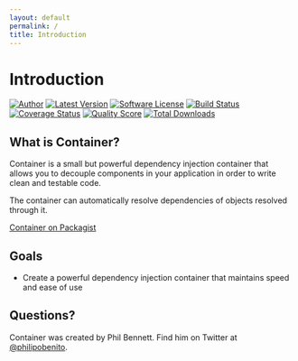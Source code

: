 ```yaml
---
layout: default
permalink: /
title: Introduction
---
```


# Introduction

[![Author](http://img.shields.io/badge/author-@philipobenito-blue.svg?style=flat-square)](https://twitter.com/philipobenito)
[![Latest Version](https://img.shields.io/github/release/thephpleague/container.svg?style=flat-square)](https://github.com/thephpleague/container/releases)
[![Software License](https://img.shields.io/badge/license-MIT-brightgreen.svg?style=flat-square)](LICENSE)
[![Build Status](https://img.shields.io/travis/thephpleague/container/master.svg?style=flat-square)](https://travis-ci.org/thephpleague/container)
[![Coverage Status](https://img.shields.io/scrutinizer/coverage/g/thephpleague/container.svg?style=flat-square)](https://scrutinizer-ci.com/g/thephpleague/container/code-structure)
[![Quality Score](https://img.shields.io/scrutinizer/g/thephpleague/container.svg?style=flat-square)](https://scrutinizer-ci.com/g/thephpleague/container)
[![Total Downloads](https://img.shields.io/packagist/dt/league/container.svg?style=flat-square)](https://packagist.org/packages/league/container)

## What is Container?

Container is a small but powerful dependency injection container that allows you to decouple components in your application in order to write clean and testable code.

The container can automatically resolve dependencies of objects resolved through it.

[Container on Packagist](https://packagist.org/packages/league/container)

## Goals

* Create a powerful dependency injection container that maintains speed and ease of use


## Questions?

Container was created by Phil Bennett. Find him on Twitter at [@philipobenito](https://twitter.com/philipobenito).
